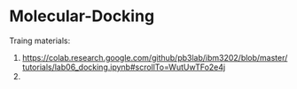 # Molecular-Docking

Traing materials: 
1. https://colab.research.google.com/github/pb3lab/ibm3202/blob/master/tutorials/lab06_docking.ipynb#scrollTo=WutUwTFo2e4j
2. 
